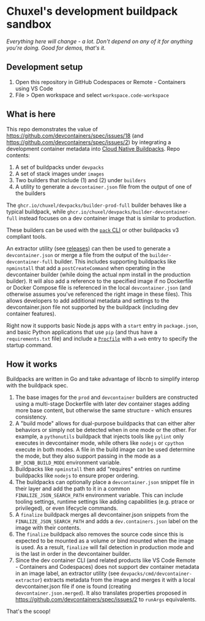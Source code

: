 # Chuxel's development buildpack sandbox

*Everything here will change - a lot. Don't depend on any of it for anything you're doing. Good for demos, that's it.*

## Development setup

1. Open this repository in GitHub Codespaces or Remote - Containers using VS Code
2. File > Open workspace and select `workspace.code-workspace`

## What is here

This repo demonstrates the value of https://github.com/devcontainers/spec/issues/18 (and https://github.com/devcontainers/spec/issues/2) by integrating a development container metadata into [Cloud Native Buildpacks](https://buildpacks.io/). Repo contents:

1. A set of buildpacks under `devpacks`
2. A set of stack images under `images`
3. Two builders that include (1) and (2) under `builders`
4. A utility to generate a `devcontainer.json` file from the output of one of the builders

The `ghcr.io/chuxel/devpacks/builder-prod-full` builder behaves like a typical buildpack, while `ghcr.io/chuxel/devpacks/builder-devcontainer-full` instead focuses on a dev container image that is similar to production.

These builders can be used with the [`pack` CLI](https://buildpacks.io/docs/tools/pack/) or other buildpacks v3 compliant tools. 

An extractor utility (see [releases](https://github.com/Chuxel/devpacks/releases)) can then be used to generate a `devcontainer.json` or merge a file from the output of the `builder-devcontainer-full` builder. This includes supporting buildpacks like `npminstall` that add a `postCreateCommand` when operating in the devcontainer builder (while doing the actual npm install in the production builder). It will also add a reference to the specified image if no Dockerfile or Docker Compose file is referenced in the local `devcontainer.json` (and otherwise assumes you've referenced the right image in these files). This allows developers to add additional metadata and settings to the devcontainer.json file not supported by the buildpack (including dev container features).

Right now it supports basic Node.js apps with a `start` entry in `package.json`, and basic Python applications that use `pip` (and thus have a `requirements.txt` file) and include a [`Procfile`](https://devcenter.heroku.com/articles/procfile) with a `web` entry to specify the startup command.


## How it works

Buildpacks are written in Go and take advantage of libcnb to simplify interop with the buildpack spec.

1. The base images for the `prod` and `devcontainer` builders are constructed using a multi-stage Dockerfile with later dev container stages adding more base content, but otherwise the same structure - which ensures consistency.
2. A "build mode" allows for dual-purpose buildpacks that can either alter behaviors or simply not be detected when in one mode or the other. For example, a `pythonutils` buildpack that injects tools like `pylint` only executes in devcontainer mode, while others like `nodejs` or `cpython` execute in both modes. A file in the build image can be used determine the mode, but they also support passing in the mode as a `BP_DCNB_BUILD_MODE` environment variable.
3. Buildpacks like `npminstall` then add "requires" entries on runtime buildpacks like `nodejs` to ensure proper ordering. 
4. The buildpacks can optionally place a `devcontainer.json` snippet file in their layer and add the path to it in a common `FINALIZE_JSON_SEARCH_PATH` environment variable. This can include tooling settings, runtime settings like adding capabilities (e.g. ptrace or privileged), or even lifecycle commands.
4. A `finalize` buildpack merges all devcontainer.json snippets from the `FINALIZE_JSON_SEARCH_PATH` and adds a `dev.containers.json` label on the image with their contents.
5. The `finalize` buildpack also removes the source code since this is expected to be mounted as a volume or bind mounted when the image is used. As a result, `finalize` will fail detection in production mode and is the last in order in the devcontainer builder.
7. Since the dev container CLI (and related products like VS Code Remote - Containers and Codespaces) does not support dev container metadata in an image label, an extractor utility (see `devpacks/cmd/devcontainer-extractor`) extracts metadata from the image and merges it with a local devcontainer.json file if one is found (creating `devcontainer.json.merged`). It also translates properties proposed in https://github.com/devcontainers/spec/issues/2 to `runArgs` equivalents.

That's the scoop!